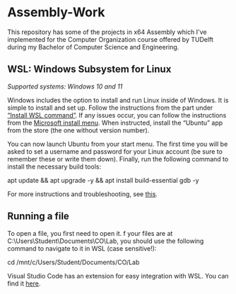 # Assembly-Work
This repository has some of the projects in x64 Assembly which I've implemented for the Computer Organization course offered by TUDelft during my Bachelor of Computer Science and Engineering.

## WSL: Windows Subsystem for Linux
$\textit{Supported systems: Windows 10 and 11}$

Windows includes the option to install and run Linux inside of Windows. It is simple to install and set up. Follow the instructions from the part under [“Install WSL command”](https://docs.microsoft.com/en-us/windows/wsl/install). If any issues occur, you can follow the instructions from the [Microsoft install menu](https://docs.microsoft.com/en-us/windows/wsl/install-manual). When instructed, install the “Ubuntu” app from the store (the one without version number).

You can now launch Ubuntu from your start menu. The first time you will be asked to set a username and password for your Linux account (be sure to remember these or write them down). Finally, run the following command to install the necessary build tools:

apt update && apt upgrade -y && apt install build-essential gdb -y

For more instructions and troubleshooting, see [this](https://docs.microsoft.com/en-us/windows/wsl/troubleshooting).

## Running a file
To open a file, you first need to open it. f your files are at C:\Users\Student\Documents\CO\Lab, you should use the following command to navigate to it in WSL (case sensitive!):

cd /mnt/c/Users/Student/Documents/CO/Lab

Visual Studio Code has an extension for easy integration with WSL. You can find it [here](https://marketplace.visualstudio.com/items?itemName=ms-vscode-remote.remote-wsl).
